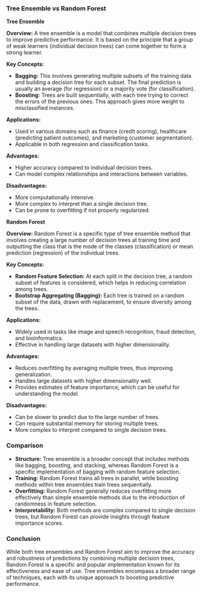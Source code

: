 ### Tree Ensemble vs Random Forest

**Tree Ensemble**

**Overview:**
A tree ensemble is a model that combines multiple decision trees to improve predictive performance. It is based on the principle that a group of weak learners (individual decision trees) can come together to form a strong learner.

**Key Concepts:**
- **Bagging:** This involves generating multiple subsets of the training data and building a decision tree for each subset. The final prediction is usually an average (for regression) or a majority vote (for classification).
- **Boosting:** Trees are built sequentially, with each tree trying to correct the errors of the previous ones. This approach gives more weight to misclassified instances.

**Applications:**
- Used in various domains such as finance (credit scoring), healthcare (predicting patient outcomes), and marketing (customer segmentation).
- Applicable in both regression and classification tasks.

**Advantages:**
- Higher accuracy compared to individual decision trees.
- Can model complex relationships and interactions between variables.

**Disadvantages:**
- More computationally intensive.
- More complex to interpret than a single decision tree.
- Can be prone to overfitting if not properly regularized.

**Random Forest**

**Overview:**
Random Forest is a specific type of tree ensemble method that involves creating a large number of decision trees at training time and outputting the class that is the mode of the classes (classification) or mean prediction (regression) of the individual trees.

**Key Concepts:**
- **Random Feature Selection:** At each split in the decision tree, a random subset of features is considered, which helps in reducing correlation among trees.
- **Bootstrap Aggregating (Bagging):** Each tree is trained on a random subset of the data, drawn with replacement, to ensure diversity among the trees.

**Applications:**
- Widely used in tasks like image and speech recognition, fraud detection, and bioinformatics.
- Effective in handling large datasets with higher dimensionality.

**Advantages:**
- Reduces overfitting by averaging multiple trees, thus improving generalization.
- Handles large datasets with higher dimensionality well.
- Provides estimates of feature importance, which can be useful for understanding the model.

**Disadvantages:**
- Can be slower to predict due to the large number of trees.
- Can require substantial memory for storing multiple trees.
- More complex to interpret compared to single decision trees.

### Comparison

- **Structure:** Tree ensemble is a broader concept that includes methods like bagging, boosting, and stacking, whereas Random Forest is a specific implementation of bagging with random feature selection.
- **Training:** Random Forest trains all trees in parallel, while boosting methods within tree ensembles train trees sequentially.
- **Overfitting:** Random Forest generally reduces overfitting more effectively than simple ensemble methods due to the introduction of randomness in feature selection.
- **Interpretability:** Both methods are complex compared to single decision trees, but Random Forest can provide insights through feature importance scores.

### Conclusion

While both tree ensembles and Random Forest aim to improve the accuracy and robustness of predictions by combining multiple decision trees, Random Forest is a specific and popular implementation known for its effectiveness and ease of use. Tree ensembles encompass a broader range of techniques, each with its unique approach to boosting predictive performance.